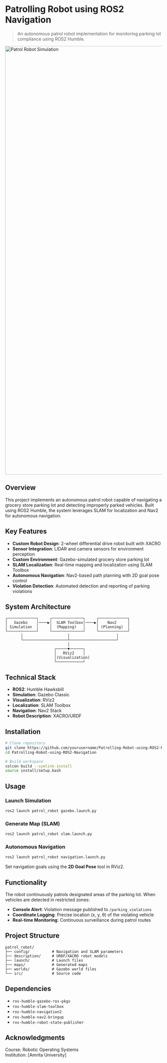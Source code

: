 # Patrolling Robot using ROS2 Navigation

> An autonomous patrol robot implementation for monitoring parking lot compliance using ROS2 Humble.

<img width="1373" alt="Patrol Robot Simulation" src="https://github.com/user-attachments/assets/db2f8ae1-380d-4aac-be49-e2a5c2b0aaa7" />

## Overview

This project implements an autonomous patrol robot capable of navigating a grocery store parking lot and detecting improperly parked vehicles. Built using ROS2 Humble, the system leverages SLAM for localization and Nav2 for autonomous navigation.

## Key Features

- **Custom Robot Design**: 2-wheel differential drive robot built with XACRO
- **Sensor Integration**: LIDAR and camera sensors for environment perception
- **Custom Environment**: Gazebo-simulated grocery store parking lot
- **SLAM Localization**: Real-time mapping and localization using SLAM Toolbox
- **Autonomous Navigation**: Nav2-based path planning with 2D goal pose control
- **Violation Detection**: Automated detection and reporting of parking violations

## System Architecture
```
┌─────────────┐     ┌──────────────┐     ┌─────────────┐
│   Gazebo    │────▶│  SLAM Toolbox│────▶│    Nav2     │
│ Simulation  │     │  (Mapping)   │     │ (Planning)  │
└─────────────┘     └──────────────┘     └─────────────┘
       │                    │                     │
       └────────────────────┴─────────────────────┘
                            │
                      ┌─────▼──────┐
                      │   RViz2    │
                      │(Visualization)
                      └────────────┘
```

## Technical Stack

- **ROS2**: Humble Hawksbill
- **Simulation**: Gazebo Classic
- **Visualization**: RViz2
- **Localization**: SLAM Toolbox
- **Navigation**: Nav2 Stack
- **Robot Description**: XACRO/URDF

## Installation
```bash
# Clone repository
git clone https://github.com/yourusername/Patrolling-Robot-using-ROS2-Navigation.git
cd Patrolling-Robot-using-ROS2-Navigation

# Build workspace
colcon build --symlink-install
source install/setup.bash
```

## Usage

### Launch Simulation
```bash
ros2 launch patrol_robot gazebo.launch.py
```

### Generate Map (SLAM)
```bash
ros2 launch patrol_robot slam.launch.py
```

### Autonomous Navigation
```bash
ros2 launch patrol_robot navigation.launch.py
```

Set navigation goals using the **2D Goal Pose** tool in RViz2.

## Functionality

The robot continuously patrols designated areas of the parking lot. When vehicles are detected in restricted zones:

- **Console Alert**: Violation message published to `/parking_violations`
- **Coordinate Logging**: Precise location (x, y, θ) of the violating vehicle
- **Real-time Monitoring**: Continuous surveillance during patrol routes

## Project Structure
```
patrol_robot/
├── config/          # Navigation and SLAM parameters
├── description/     # URDF/XACRO robot models
├── launch/          # Launch files
├── maps/            # Generated maps
├── worlds/          # Gazebo world files
└── src/             # Source code
```

## Dependencies

- `ros-humble-gazebo-ros-pkgs`
- `ros-humble-slam-toolbox`
- `ros-humble-navigation2`
- `ros-humble-nav2-bringup`
- `ros-humble-robot-state-publisher`

## Acknowledgments

Course: Robotic Operating Systems  
Institution: [Amrita University]
